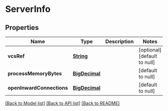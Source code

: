 # ServerInfo
## Properties

Name | Type | Description | Notes
------------ | ------------- | ------------- | -------------
**vcsRef** | [**String**](string.md) |  | [optional] [default to null]
**processMemoryBytes** | [**BigDecimal**](number.md) |  | [default to null]
**openInwardConnections** | [**BigDecimal**](number.md) |  | [default to null]

[[Back to Model list]](../README.md#documentation-for-models) [[Back to API list]](../README.md#documentation-for-api-endpoints) [[Back to README]](../README.md)

